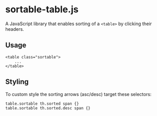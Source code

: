 # sortable-table.js

A JavaScript library that enables sorting of a `<table>` by clicking their headers.

## Usage

    <table class="sortable">
        ...
    </table>
    
## Styling

To custom style the sorting arrows (asc/desc) target these selectors:

    table.sortable th.sorted span {}
    table.sortable th.sorted.desc span {}